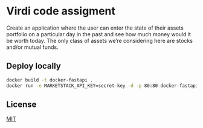 # Virdi code assigment

Create an application where the user can enter the state of their assets portfolio on a particular day in the past and see how much money would it be worth today.
The only class of assets we’re considering here are stocks and/or mutual funds.

## Deploy locally

```bash
docker build -t docker-fastapi .
docker run -e MARKETSTACK_API_KEY=secret-key -d -p 80:80 docker-fastapi
```

## License
[MIT](https://choosealicense.com/licenses/mit/)

